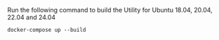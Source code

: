 Run the following command to build the Utility for Ubuntu 18.04, 20.04, 22.04 and 24.04

``docker-compose up --build``

